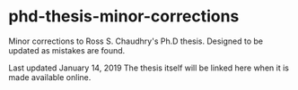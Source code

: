 # phd-thesis-minor-corrections
Minor corrections to Ross S. Chaudhry's Ph.D thesis.
Designed to be updated as mistakes are found.

Last updated January 14, 2019
The thesis itself will be linked here when it is made available online.
